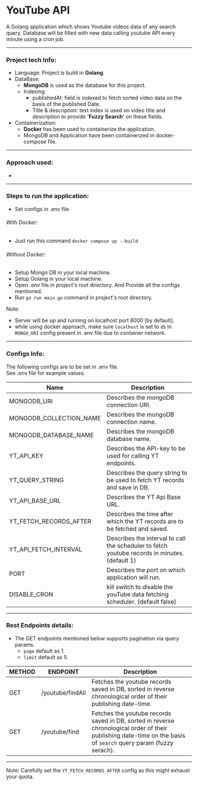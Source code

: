 # YouTube API
A Golang application which shows Youtube videos data of any search query. Database will be filled with new data calling youtube API every minute using a cron job.

---
### Project tech Info:
* Language: Project is build in **Golang**.
* DataBase: 
  * **MongoDB** is used as the database for this project. 
  * Indexing: 
    * publishedAt: field is indexed to fetch sorted video data on the basis of the published Date.
    * Title & description: text index is used on video title and description to provide '**Fuzzy Search**' on these fields.
* Containerization: 
  * **Docker** has been used to containerize the application.
  * MongoDB and Application have been containerized in docker-compose file.
---
### Approach used:
* 

---
### Steps to run the application:
* Set configs in .env file.
###### With Docker:
* Just run this command `docker compose up --build`
###### Without Docker:
* Setup Mongo DB in your local machine.
* Setup Golang in your local machine.
* Open .env file in project's root directory. And Provide all the configs mentioned.
* Run `go run main.go` command in project's root directory.

Note: 
* Server will be up and running on localhost port 8000 [by default].
* while using docker approach, make sure `localhost` is set to `db` in `MONGO_URI` config present in .env file due to container network. 

---

### Configs Info:

The following configs are to be set in .env file.<br/>
See .env file for example values.

| Name                    | Description                                                                                   |
|-------------------------|-----------------------------------------------------------------------------------------------|
| MONGODB_URI             | Describes the mongoDB connection URI.                                                         |  
| MONGODB_COLLECTION_NAME | Describes the mongoDB connection name.                                                        |
| MONGODB_DATABASE_NAME   | Describes the mongoDB database name.                                                          |
| YT_API_KEY              | Describes the API-key to be used for calling YT endpoints.                                    |
| YT_QUERY_STRING         | Describes the query string to be used to fetch YT records and save in DB.                     |
| YT_API_BASE_URL         | Describes the YT Api Base URL.                                                                |
| YT_FETCH_RECORDS_AFTER  | Describes the time after which the YT records are to be fetched and saved.                    |
| YT_API_FETCH_INTERVAL   | Describes the interval to call the scheduler to fetch youtube records in minutes. (default 1) |
| PORT                    | Describes the port on which application will run.                                             |
| DISABLE_CRON            | kill switch to disable the youTube data fetching scheduler. (default false)                   |


---

### Rest Endpoints details:

* The GET endpoints mentioned below supports pagination via query params.
  * `page` default as 1.
  * `limit` default as 5.


| METHOD | ENDPOINT         | Description                                                                                                                                                       |
|--------|------------------|-------------------------------------------------------------------------------------------------------------------------------------------------------------------|
| GET    | /youtube/findAll | Fetches the youtube records saved in DB, sorted in reverse chronological order of their publishing date-time.                                                     |  
| GET    | /youtube/find    | Fetches the youtube records saved in DB, sorted in reverse chronological order of their publishing date-time on the basis of `search` query param (fuzzy serach). |

---
Note: Carefully set the `YT_FETCH_RECORDS_AFTER` config as this might exhaust your quota.


 



    